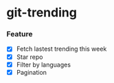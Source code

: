 # git-trending

### Feature

- [x] Fetch lastest trending this week
- [x] Star repo
- [x] Filter by languages
- [x] Pagination
